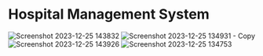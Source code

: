 # Hospital Management System
![Screenshot 2023-12-25 143832](https://github.com/Shubh072000/fullstack_Hospital_Management_System-/assets/134338105/835f2884-b6c1-4f6d-a8e1-7e98a5fcea5d)
![Screenshot 2023-12-25 134931 - Copy](https://github.com/Shubh072000/fullstack_Hospital_Management_System-/assets/134338105/0914e1ae-2aac-490d-995f-fa372fe3692f)
![Screenshot 2023-12-25 143926](https://github.com/Shubh072000/fullstack_Hospital_Management_System-/assets/134338105/e592aa39-1012-45ce-9d72-305fc86d4d43)
![Screenshot 2023-12-25 134753](https://github.com/Shubh072000/fullstack_Hospital_Management_System-/assets/134338105/82da6634-cb21-4705-8b90-40fd26f5fa47)
